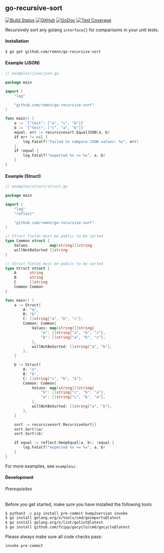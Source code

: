 ## go-recursive-sort

[![Build Status](https://github.com/romnn/go-recursive-sort/workflows/test/badge.svg)](https://github.com/romnn/go-recursive-sort/actions)
[![GitHub](https://img.shields.io/github/license/romnn/go-recursive-sort)](https://github.com/romnn/go-recursive-sort)
[![GoDoc](https://godoc.org/github.com/romnn/go-recursive-sort?status.svg)](https://godoc.org/github.com/romnn/go-recursive-sort)
[![Test Coverage](https://codecov.io/gh/romnn/go-recursive-sort/branch/master/graph/badge.svg)](https://codecov.io/gh/romnn/go-recursive-sort)

Recursively sort any golang `interface{}` for comparisons in your unit tests.

#### Installation

```bash
$ go get github.com/romnn/go-recursive-sort
```

#### Example (JSON)

```go
// examples/json/json.go

package main

import (
	"log"

	"github.com/romnn/go-recursive-sort"
)

func main() {
	a := `{"test": ["a", "c", "b"]}`
	b := `{"test": ["c", "a", "b"]}`
	equal, err := recursivesort.EqualJSON(a, b)
	if err != nil {
		log.Fatalf("failed to compare JSON values: %v", err)
	}
	if !equal {
		log.Fatalf("expected %s == %s", a, b)
	}
}

```

#### Example (Struct)

```go
// examples/struct/struct.go

package main

import (
	"log"
	"reflect"

	"github.com/romnn/go-recursive-sort"
)

// Struct fields must be public to be sorted
type Common struct {
	Values          map[string][]string
	willNotBeSorted []string
}

// Struct fields must be public to be sorted
type Struct struct {
	A      string
	B      string
	C      []string
	Common Common
}

func main() {
	a := Struct{
		A: "a",
		B: "b",
		C: []string{"a", "b", "c"},
		Common: Common{
			Values: map[string][]string{
				"a": []string{"a", "b", "c"},
				"b": []string{"a", "b", "c"},
			},
			willNotBeSorted: []string{"a", "b"},
		},
	}

	b := Struct{
		A: "a",
		B: "b",
		C: []string{"c", "b", "a"},
		Common: Common{
			Values: map[string][]string{
				"b": []string{"c", "b", "a"},
				"a": []string{"c", "b", "a"},
			},
			willNotBeSorted: []string{"a", "b"},
		},
	}

	sort := recursivesort.RecursiveSort{}
	sort.Sort(&a)
	sort.Sort(&b)

	if equal := reflect.DeepEqual(a, b); !equal {
		log.Fatalf("expected %v == %v", a, b)
	}
}

```

For more examples, see `examples/`.

#### Development

###### Prerequisites

Before you get started, make sure you have installed the following tools

```bash
$ python3 -m pip install pre-commit bump2version invoke
$ go install golang.org/x/tools/cmd/goimports@latest
$ go install golang.org/x/lint/golint@latest
$ go install github.com/fzipp/gocyclo/cmd/gocyclo@latest
```

Please always make sure all code checks pass:

```bash
invoke pre-commit
```
